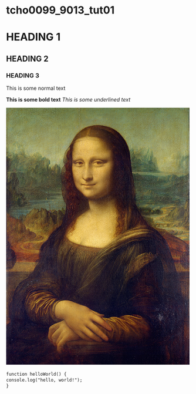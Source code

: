 # tcho0099_9013_tut01

# HEADING 1

## HEADING 2

### HEADING 3

This is some normal text

**This is some bold text**
*This is some underlined text*

![An image of Mona Lisa](Mona_Lisa_by_Leonardo_da_Vinci_500_x_700.jpg)

```
function helloWorld() {
console.log("hello, world!");
}